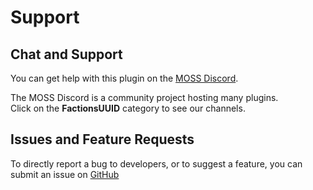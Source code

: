 # Support

## Chat and Support

You can get help with this plugin on the [MOSS Discord](https://discord.gg/PHpuzZS).

The MOSS Discord is a community project hosting many plugins.  
Click on the **FactionsUUID** category to see our channels.

## Issues and Feature Requests

To directly report a bug to developers, or to suggest a feature, you can submit an issue on
[GitHub](https://github.com/drtshock/Factions/issues/new/choose)
